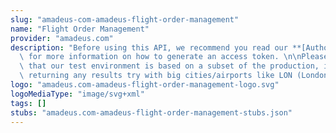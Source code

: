 ```yaml
---
slug: "amadeus-com-amadeus-flight-order-management"
name: "Flight Order Management"
provider: "amadeus.com"
description: "Before using this API, we recommend you read our **[Authorization Guide](https://developers.amadeus.com/self-service/apis-docs/guides/authorization-262)**\
  \ for more information on how to generate an access token. \n\nPlease also be aware\
  \ that our test environment is based on a subset of the production, if you are not\
  \ returning any results try with big cities/airports like LON (London) or NYC (New-York)."
logo: "amadeus.com-amadeus-flight-order-management-logo.svg"
logoMediaType: "image/svg+xml"
tags: []
stubs: "amadeus.com-amadeus-flight-order-management-stubs.json"
---
```

